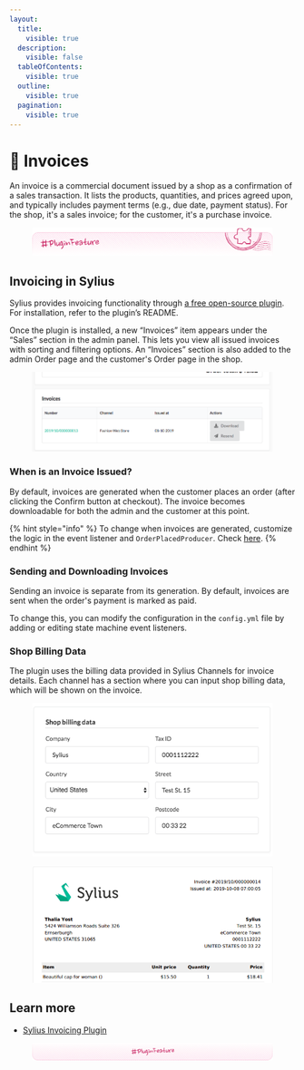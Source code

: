 ```yaml
---
layout:
  title:
    visible: true
  description:
    visible: false
  tableOfContents:
    visible: true
  outline:
    visible: true
  pagination:
    visible: true
---
```


# 🧩 Invoices

An invoice is a commercial document issued by a shop as a confirmation of a sales transaction. It lists the products, quantities, and prices agreed upon, and typically includes payment terms (e.g., due date, payment status). For the shop, it's a sales invoice; for the customer, it's a purchase invoice.

<div data-full-width="false">

<figure><img src="../../.gitbook/assets/sylius-docs-pluginfeature-start.png" alt=""><figcaption></figcaption></figure>

</div>

## Invoicing in Sylius

Sylius provides invoicing functionality through [a free open-source plugin](https://github.com/Sylius/InvoicingPlugin). For installation, refer to the plugin’s README.

Once the plugin is installed, a new “Invoices” item appears under the “Sales” section in the admin panel. This lets you view all issued invoices with sorting and filtering options. An “Invoices” section is also added to the admin Order page and the customer's Order page in the shop.

<figure><img src="../../.gitbook/assets/order_invoices.png" alt=""><figcaption></figcaption></figure>

### When is an Invoice Issued?

By default, invoices are generated when the customer places an order (after clicking the Confirm button at checkout). The invoice becomes downloadable for both the admin and the customer at this point.

{% hint style="info" %}
To change when invoices are generated, customize the logic in the event listener and `OrderPlacedProducer`. Check [here](https://github.com/Sylius/InvoicingPlugin/blob/main/src/Resources/config/services/listeners.xml#L18-L23).
{% endhint %}

### Sending and Downloading Invoices

Sending an invoice is separate from its generation. By default, invoices are sent when the order's payment is marked as paid.

To change this, you can modify the configuration in the `config.yml` file by adding or editing state machine event listeners.

### Shop Billing Data

The plugin uses the billing data provided in Sylius Channels for invoice details. Each channel has a section where you can input shop billing data, which will be shown on the invoice.

<figure><img src="../../.gitbook/assets/shop_billing_data.webp" alt=""><figcaption></figcaption></figure>

<figure><img src="../../.gitbook/assets/invoice.png" alt=""><figcaption></figcaption></figure>

## Learn more

* [Sylius Invoicing Plugin](https://github.com/Sylius/InvoicingPlugin)

<div data-full-width="false">

<figure><img src="../../.gitbook/assets/sylius-docs-pluginfeature-end.png" alt=""><figcaption></figcaption></figure>

</div>
